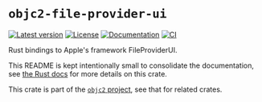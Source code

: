 # `objc2-file-provider-ui`

[![Latest version](https://badgen.net/crates/v/objc2-file-provider-ui)](https://crates.io/crates/objc2-file-provider-ui)
[![License](https://badgen.net/badge/license/MIT/blue)](../LICENSE.txt)
[![Documentation](https://docs.rs/objc2-file-provider-ui/badge.svg)](https://docs.rs/objc2-file-provider-ui/)
[![CI](https://github.com/madsmtm/objc2/actions/workflows/ci.yml/badge.svg)](https://github.com/madsmtm/objc2/actions/workflows/ci.yml)

Rust bindings to Apple's framework FileProviderUI.

This README is kept intentionally small to consolidate the documentation, see
[the Rust docs](https://docs.rs/objc2-file-provider-ui/) for more details on this crate.

This crate is part of the [`objc2` project](https://github.com/madsmtm/objc2),
see that for related crates.
